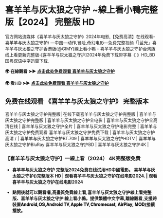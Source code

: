 # 喜羊羊与灰太狼之守护 ~線上看小鴨完整版【2024】 完整版 HD
官方网站流媒体《喜羊羊与灰太狼之守护》2024年电影,【免费高清】在线观看-喜羊羊与灰太狼之守护/ —中国—动作,冒险,奇幻电影—免费完整视频「|蓝光」喜羊羊与灰太狼之守护香港版(@GIMY)線上看小鴨 - 喜羊羊与灰太狼之守护台湾版线上看更新完整版-[喜羊羊与灰太狼之守护]2024年免费下载带字幕《 》HD_BD国粤双语中字迅雷下载.

**🌍 在線觀看 ➤► [点击此处免费观看 喜羊羊与灰太狼之守护](https://weflix.cloud/zh/movie/1306144/the-world-guardians-gityawzh)**

**🌍 看ℍ𝔻 ➤► [点击此处免费观看 喜羊羊与灰太狼之守护](https://weflix.cloud/zh/movie/1306144/the-world-guardians-gityawzh)**

## 免费在线观看 《喜羊羊与灰太狼之守护》 完整版本
喜羊羊与灰太狼之守护完整版| 在线下载喜羊羊与灰太狼之守护完整版 | 喜羊羊与灰太狼之守护完整版 | 喜羊羊与灰太狼之守护全电影 | 喜羊羊与灰太狼之守护全高清在线 | 喜羊羊与灰太狼之守护全片 | 喜羊羊与灰太狼之守护电影完整 | 喜羊羊与灰太狼之守护免费观看 喜羊羊与灰太狼之守护免费下载 | 喜羊羊与灰太狼之守护高清 / | 喜羊羊与灰太狼之守护BT.709 | 喜羊羊与灰太狼之守护HDTV | 喜羊羊与灰太狼之守护BluRay 喜羊羊与灰太狼之守护BD | 喜羊羊与灰太狼之守护4K |

### 【喜羊羊与灰太狼之守护】一線上看（2024） 4K完整版免費

- **喜羊羊与灰太狼之守护 完整版2024免费在线试用HD中國電影。 喜羊羊与灰太狼之守护()完整版本 HD | 观看喜羊羊与灰太狼之守护在线电影2024. | 观看喜羊羊与灰太狼之守护在线电影2024**

- **點開後就可以觀看囉,高畫質免費線上看,喜羊羊与灰太狼之守护線上看完整版、喜羊羊与灰太狼之守护 線上看小鴨。提供繁體中文字幕,離線觀看,支援跨裝置𝐀𝐧𝐝𝐫𝐨𝐢𝐝,𝐎𝐒,𝐀𝐧𝐝𝐫𝐨𝐢𝐝 𝐓𝐕,𝐀𝐩𝐩𝐥𝐞 𝐓𝐕,𝐂𝐡𝐫𝐨𝐦𝐞𝐜𝐚𝐬𝐭, 𝐀𝐢𝐫𝐏𝐥𝐚𝐲, 𝐌𝐎𝐃)接續播放。**
